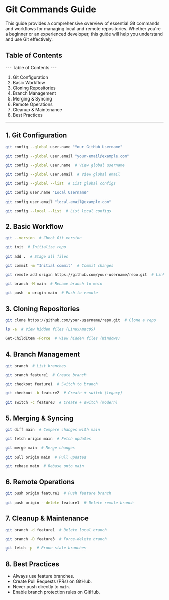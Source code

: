 # Git Commands Guide

This guide provides a comprehensive overview of essential Git commands and workflows for managing local and remote repositories. Whether you're a beginner or an experienced developer, this guide will help you understand and use Git effectively.

## Table of Contents

--- Table of Contents ---
1. Git Configuration  
2. Basic Workflow  
3. Cloning Repositories  
4. Branch Management  
5. Merging & Syncing  
6. Remote Operations  
7. Cleanup & Maintenance  
8. Best Practices  
-------------------------

## 1. Git Configuration

```bash
git config --global user.name "Your GitHub Username"
```
```bash
git config --global user.email "your-email@example.com"
```
```bash
git config --global user.name  # View global username
```
```bash
git config --global user.email  # View global email
```
```bash
git config --global --list  # List global configs
```
```bash
git config user.name "Local Username"
```
```bash
git config user.email "local-email@example.com"
```
```bash
git config --local --list  # List local configs
```

## 2. Basic Workflow

```bash
git --version  # Check Git version
```
```bash
git init  # Initialize repo
```
```bash
git add .  # Stage all files
```
```bash
git commit -m "Initial commit"  # Commit changes
```
```bash
git remote add origin https://github.com/your-username/repo.git  # Link to remote
```
```bash
git branch -M main  # Rename branch to main
```
```bash
git push -u origin main  # Push to remote
```

## 3. Cloning Repositories

```bash
git clone https://github.com/your-username/repo.git  # Clone a repo
```
```bash
ls -a  # View hidden files (Linux/macOS)
```
```bash
Get-ChildItem -Force  # View hidden files (Windows)
```

## 4. Branch Management

```bash
git branch  # List branches
```
```bash
git branch feature1  # Create branch
```
```bash
git checkout feature1  # Switch to branch
```
```bash
git checkout -b feature2  # Create + switch (legacy)
```
```bash
git switch -c feature3  # Create + switch (modern)
```

## 5. Merging & Syncing

```bash
git diff main  # Compare changes with main
```
```bash
git fetch origin main  # Fetch updates
```
```bash
git merge main  # Merge changes
```
```bash
git pull origin main  # Pull updates
```
```bash
git rebase main  # Rebase onto main
```

## 6. Remote Operations

```bash
git push origin feature1  # Push feature branch
```
```bash
git push origin --delete feature1  # Delete remote branch
```

## 7. Cleanup & Maintenance

```bash
git branch -d feature1  # Delete local branch
```
```bash
git branch -D feature3  # Force-delete branch
```
```bash
git fetch -p  # Prune stale branches
```

## 8. Best Practices

- Always use feature branches.  
- Create Pull Requests (PRs) on GitHub.  
- Never push directly to `main`.  
- Enable branch protection rules on GitHub.  
